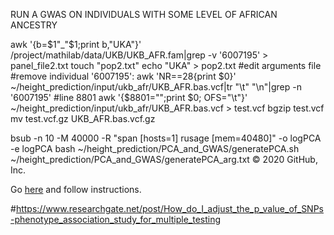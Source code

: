 RUN A GWAS ON INDIVIDUALS WITH SOME LEVEL OF AFRICAN ANCESTRY

awk '{b=$1"_"$1;print b,"UKA"}' /project/mathilab/data/UKB/UKB_AFR.fam|grep -v '6007195'  > panel_file2.txt
touch "pop2.txt"
echo "UKA" > pop2.txt
#edit arguments file
#remove individual '6007195':
awk 'NR==28{print $0}' ~/height_prediction/input/ukb_afr/UKB_AFR.bas.vcf|tr "\t" "\n"|grep -n '6007195' #line 8801
awk '{$8801="";print $0; OFS="\t"}' ~/height_prediction/input/ukb_afr/UKB_AFR.bas.vcf > test.vcf
bgzip test.vcf
mv test.vcf.gz UKB_AFR.bas.vcf.gz

bsub -n 10 -M 40000 -R "span [hosts=1] rusage [mem=40480]" -o logPCA -e logPCA bash ~/height_prediction/PCA_and_GWAS/generatePCA.sh ~/height_prediction/PCA_and_GWAS/generatePCA_arg.txt
© 2020 GitHub, Inc.

Go [here](UKB_AFR_imputed/README.md) and follow instructions.

#https://www.researchgate.net/post/How_do_I_adjust_the_p_value_of_SNPs-phenotype_association_study_for_multiple_testing
